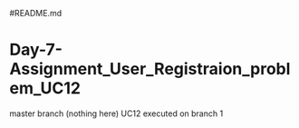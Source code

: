#README.md
# Day-7-Assignment_User_Registraion_problem_UC12
master branch (nothing here)
UC12 executed on branch 1
